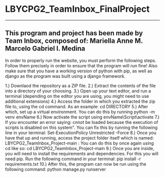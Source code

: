# LBYCPG2_TeamInbox_FinalProject
-------------------------------------------------------------------------------------------------------------------------------------------------------------------------
This program and project has been made by Team Inbox, composed of: 
Mariella Anne M. Marcelo 
Gabriel I. Medina 
-------------------------------------------------------------------------------------------------------------------------------------------------------------------------


In order to properly run the website, you must perform the following steps. Follow them precisely in order to ensure that the program will run fine! 
Also make sure that you have a working version of python with pip, as well as django as the program was built using a django framework. 

1.) Downlaod the repository as a ZIP file.
2.) Extract the contents of the file into a directory of your choosing. 
3.) Open up your text editor, and run a terminal (depending on the editor you are using, you might need to use additional extensions)
4.) Access the folder in which you extracted the zip file to, using the cd command. As an example: cd DIRECTORY
5.) After which, set up a virtual environment. You can do this by running python -m venv envName
6.) Now activate the script using envName\Script\activate
7.) If you encounter an error saying: cnnot be loaded because the execution of scripts is disabled on this system". You can fix this by running the following line in your terminal: Set-ExecutionPolicy Unrestricted -Force
8.) Once you have that up and running, access the project folder itself which is named: LBYCPG2_TeamInbox_Project-main : You can do this by once again using cd like so: 
cd LBYCPG2_TeamInbox_Project-main
9.) Once you are inside, you will need to install the requirements and dependencies. For this you will need pip. Run the following command in your terminal: 
pip install -r requirements.txt
10.) After this, the program can now be run using the following command: python manage.py runserver 

